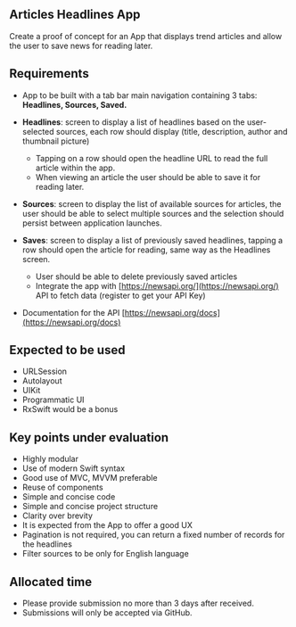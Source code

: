## Articles Headlines App
Create a proof of concept for an App that displays trend articles and allow the user to save news for reading later.

## Requirements
- App to be built with a tab bar main navigation containing 3 tabs: **Headlines, Sources, Saved.**
- **Headlines**: screen to display a list of headlines based on the user-selected sources, each row should display (title, description, author and thumbnail picture)
  - Tapping on a row should open the headline URL to read the full article within the app.
  - When viewing an article the user should be able to save it for reading later.
- **Sources**: screen to display the list of available sources for articles, the user should be able to select multiple sources and the selection should persist between application launches.
- **Saves**: screen to display a list of previously saved headlines, tapping a row should open the article for reading, same way as the Headlines screen.
  - User should be able to delete previously saved articles
  - Integrate the app with [https://newsapi.org/](https://newsapi.org/) API to fetch data (register to get your API Key)  

- Documentation for the API [https://newsapi.org/docs](https://newsapi.org/docs)

## Expected to be used
- URLSession
- Autolayout
- UIKit
- Programmatic UI
- RxSwift would be a bonus

## Key points under evaluation
- Highly modular
- Use of modern Swift syntax
- Good use of MVC, MVVM preferable
- Reuse of components
- Simple and concise code
- Simple and concise project structure
- Clarity over brevity
- It is expected from the App to offer a good UX
- Pagination is not required, you can return a fixed number of records for the headlines
- Filter sources to be only for English language

## Allocated time
- Please provide submission no more than 3 days after received.
- Submissions will only be accepted via GitHub.
